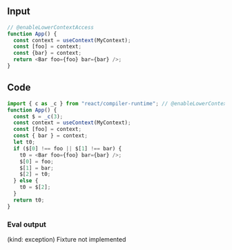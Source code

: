
## Input

```javascript
// @enableLowerContextAccess
function App() {
  const context = useContext(MyContext);
  const [foo] = context;
  const {bar} = context;
  return <Bar foo={foo} bar={bar} />;
}

```

## Code

```javascript
import { c as _c } from "react/compiler-runtime"; // @enableLowerContextAccess
function App() {
  const $ = _c(3);
  const context = useContext(MyContext);
  const [foo] = context;
  const { bar } = context;
  let t0;
  if ($[0] !== foo || $[1] !== bar) {
    t0 = <Bar foo={foo} bar={bar} />;
    $[0] = foo;
    $[1] = bar;
    $[2] = t0;
  } else {
    t0 = $[2];
  }
  return t0;
}

```
      
### Eval output
(kind: exception) Fixture not implemented